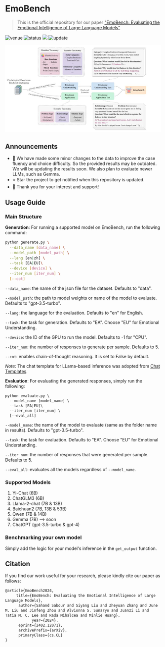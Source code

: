 # EmoBench
> This is the official repository for our paper ["EmoBench: Evaluating the Emotional Intelligence of Large Language Models"](https://arxiv.org/abs/2402.12071)

<img src="https://img.shields.io/badge/Venue-ACL--24-278ea5" alt="venue"/> <img src="https://img.shields.io/badge/Status-Under Review-success" alt="status"/> <img src="https://img.shields.io/badge/Contributions-Welcome-red"> <img src="https://img.shields.io/badge/Last%20Updated-2024--03--11-2D333B" alt="update"/>

![EmoBench](EmoBench.jpg)

## Announcements

- :construction: We have made some minor changes to the data to improve the case fluency and choice difficulty. So the provided results may be outdated. We will be updating the results soon. We also plan to evaluate newer LLMs, such as Gemma.
- :star: Star the project to get notified when this repository is updated.
- :tada: Thank you for your interest and support! 

## Usage Guide

### Main Structure
**Generation**: For running a supported model on EmoBench, run the following command:

```sh
python generate.py \
  --data_name [data_name] \
  --model_path [model_path] \
  --lang [en|zh] \
  --task [EA|EU]\
  --device [device] \
  --iter_num [iter_num] \
  [--cot] 
```

`--data_name`: the name of the json file for the dataset. Defaults to "data".

`--model_path`: the path to model weights or name of the model to evaluate. Defaults to "gpt-3.5-turbo".

`--lang`: the language for the evaluation. Defaults to "en" for English. 

`--task`: the task for generation. Defaults to "EA". Choose "EU" for Emotional Understanding.

`--device`: the ID of the GPU to run the model. Defaults to -1 for "CPU".

`--iter_num`: the number of responses to generate per sample. Defaults to 5.

`--cot`: enables chain-of-thought reasoning. It is set to False by default.

*Note*: The chat template for LLama-based inference was adopted from [Chat Templates](https://github.com/chujiezheng/chat_templates).


**Evaluation**: For evaluating the generated responses, simply run the following:

```
python evaluate.py \
  --model_name [model_name] \
  --task [EA|EU]\
  --iter_num [iter_num] \
  [--eval_all]
```

`--model_name`: the name of the model to evaluate (same as the folder name in results). Defaults to "gpt-3.5-turbo".

`--task`: the task for evaluation. Defaults to "EA". Choose "EU" for Emotional Understanding.

`--iter_num`: the number of responses that were generated per sample. Defaults to 5.

`--eval_all`: evaluates all the models regardless of `--model_name`.


### Supported Models
1. Yi-Chat (6B)
2. ChatGLM3 (6B)
3. Llama-2-chat (7B & 13B)
4. Baichuan2 (7B, 13B & 53B)
5. Qwen (7B & 14B)
6. Gemma (7B) --> soon
7. ChatGPT (gpt-3.5-turbo & gpt-4)

### Benchmarking your own model
Simply add the logic for your model's inference in the `get_output` function.

## Citation
If you find our work useful for your research, please kindly cite our paper as follows:
```
@article{EmoBench2024,
     title={EmoBench: Evaluating the Emotional Intelligence of Large Language Models}, 
      author={Sahand Sabour and Siyang Liu and Zheyuan Zhang and June M. Liu and Jinfeng Zhou and Alvionna S. Sunaryo and Juanzi Li and Tatia M. C. Lee and Rada Mihalcea and Minlie Huang},
			year={2024},
      eprint={2402.12071},
      archivePrefix={arXiv},
      primaryClass={cs.CL}
}
```
